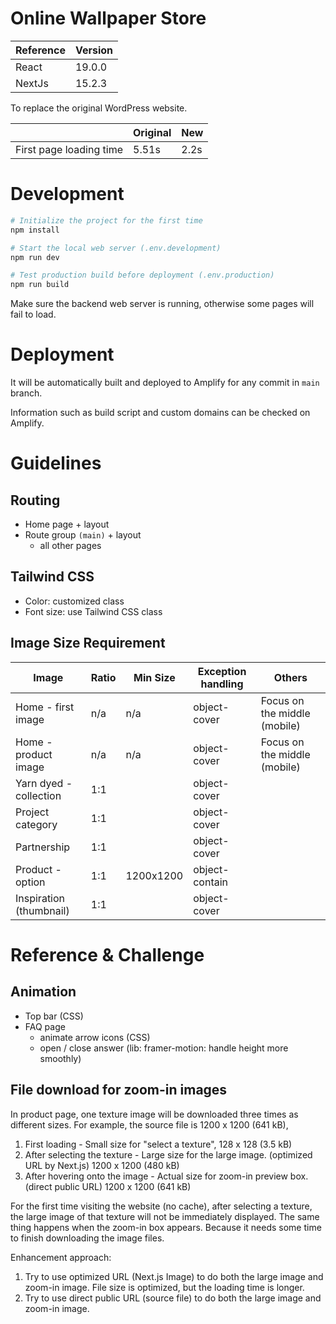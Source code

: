 # Online Wallpaper Store

| Reference | Version |
|-----------|---------|
| React     | 19.0.0  |
| NextJs    | 15.2.3  |

To replace the original WordPress website.

|                         | Original | New   |
|-------------------------|----------|-------|
| First page loading time | 5.51s    | 2.2s  |

# Development

```sh
# Initialize the project for the first time
npm install

# Start the local web server (.env.development)
npm run dev

# Test production build before deployment (.env.production)
npm run build
```

Make sure the backend web server is running, otherwise some pages will fail to load.

# Deployment

It will be automatically built and deployed to Amplify for any commit in `main` branch.

Information such as build script and custom domains can be checked on Amplify.

# Guidelines

## Routing

- Home page + layout
- Route group `(main)` + layout
  - all other pages

## Tailwind CSS

- Color: customized class
- Font size: use Tailwind CSS class

## Image Size Requirement

| Image                   | Ratio | Min Size  | Exception handling | Others                       |
|-------------------------|-------|-----------|--------------------|------------------------------|
| Home - first image      | n/a   | n/a       | object-cover       | Focus on the middle (mobile) |
| Home - product image    | n/a   | n/a       | object-cover       | Focus on the middle (mobile) |
| Yarn dyed - collection  | 1:1   |           | object-cover       |
| Project category        | 1:1   |           | object-cover       |
| Partnership             | 1:1   |           | object-cover       |
| Product - option        | 1:1   | 1200x1200 | object-contain     |
| Inspiration (thumbnail) | 1:1   |           | object-cover       |

# Reference & Challenge

## Animation

- Top bar (CSS)
- FAQ page
  - animate arrow icons (CSS)
  - open / close answer (lib: framer-motion: handle height more smoothly)

## File download for zoom-in images

In product page, one texture image will be downloaded three times as different sizes. For example, the source file is 1200 x 1200 (641 kB),

1. First loading - Small size for "select a texture", 128 x 128 (3.5 kB)
2. After selecting the texture - Large size for the large image. (optimized URL by Next.js) 1200 x 1200 (480 kB)
3. After hovering onto the image - Actual size for zoom-in preview box. (direct public URL) 1200 x 1200 (641 kB)

For the first time visiting the website (no cache), after selecting a texture, the large image of that texture will not be immediately displayed. The same thing happens when the zoom-in box appears. Because it needs some time to finish downloading the image files.

Enhancement approach:

1. Try to use optimized URL (Next.js Image) to do both the large image and zoom-in image. File size is optimized, but the loading time is longer.
2. Try to use direct public URL (source file) to do both the large image and zoom-in image.